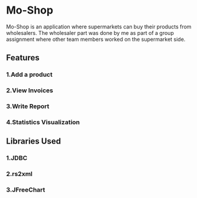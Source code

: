 # Mo-Shop

Mo-Shop is an application where supermarkets can buy their products from
wholesalers. The wholesaler part was done by me as part of a group assignment where other team members worked on the supermarket side.

## Features

### 1.Add a product
### 2.View Invoices
### 3.Write Report
### 4.Statistics Visualization

## Libraries Used

### 1.JDBC
### 2.rs2xml
### 3.JFreeChart
